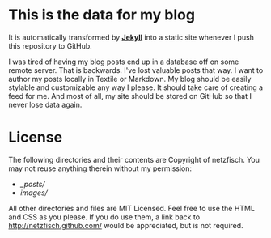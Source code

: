 # This is the data for my blog

It is automatically transformed by **[Jekyll](http://github.com/mojombo/jekyll)** into a static site whenever I push this repository to GitHub.

I was tired of having my blog posts end up in a database off on some remote server. That is backwards. I've lost valuable posts that way. I want to author my posts locally in Textile or Markdown. My blog should be easily stylable and customizable any way I please. It should take care of creating a feed for me. And most of all, my site should be stored on GitHub so that I never lose data again.

# License

The following directories and their contents are Copyright of netzfisch. You may not reuse anything therein without my permission:

* *_posts/*
* *images/*

All other directories and files are MIT Licensed. Feel free to use the HTML and CSS as you please. If you do use them, a link back to http://netzfisch.github.com/ would be appreciated, but is not required.
